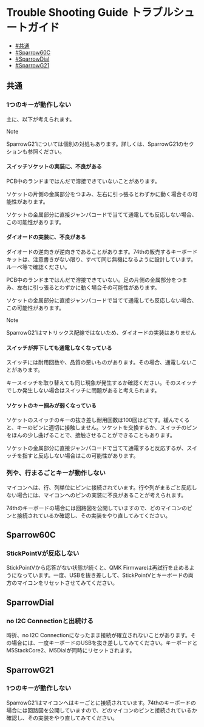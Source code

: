 # Trouble Shooting Guide トラブルシュートガイド

- [#共通](#共通)
- [#Sparrow60C](#Sparrow60C)
- [#SparrowDial](#SparrowDial)
- [#SparrowG21](#SparrowG21)

## 共通

### 1つのキーが動作しない

主に、以下が考えられます。

> [!NOTE]
> SparrowG21については個別の対処もあります。詳しくは、SparrowG21のセクションも参照ください。

#### スイッチソケットの実装に、不良がある

PCB中のランドまではんだで溶接できていないことがあります。

ソケットの片側の金属部分をつまみ、左右に引っ張るとわずかに動く場合その可能性があります。

ソケットの金属部分に直接ジャンパコードで当てて通電しても反応しない場合、この可能性があります。

#### ダイオードの実装に、不良がある

ダイオードの逆向きが逆向きであることがあります。74thの販売するキーボードキットは、注意書きがない限り、すべて同じ無機になるように設計しています。ルーペ等で確認ください。

PCB中のランドまではんだで溶接できていない。足の片側の金属部分をつまみ、左右に引っ張るとわずかに動く場合その可能性があります。

ソケットの金属部分に直接ジャンパコードで当てて通電しても反応しない場合、この可能性があります。

> [!NOTE]
> SparrowG21はマトリックス配線ではないため、ダイオードの実装はありません

#### スイッチが押下しても通電しなくなっている

スイッチには耐用回数や、品質の悪いものがあります。その場合、通電しないことがあります。

キースイッチを取り替えても同じ現象が発生するか確認ください。そのスイッチでしか発生しない場合はスイッチに問題があると考えられます。

#### ソケットのキー掴みが弱くなっている

ソケットのスイッチのキーの抜き差し耐用回数は100回ほどです。緩んでくると、キーのピンに適切に接触しません。ソケットを交換するか、スイッチのピンをほんの少し曲げることで、接触させることができることもあります。

ソケットの金属部分に直接ジャンパコードで当てて通電すると反応するが、スイッチを指すと反応しない場合はこの可能性があります。

### 列や、行まるごとキーが動作しない

マイコンへは、行、列単位にピンに接続されています。行や列がまるごと反応しない場合には、マイコンへのピンの実装に不良があることが考えられます。

74thのキーボードの場合には回路図を公開していますので、どのマイコンのピンと接続されているか確認し、その実装をやり直してみてください。

## Sparrow60C

### StickPointVが反応しない

StickPointVから応答がない状態が続くと、QMK Firmwareは再試行を止めるようになっています。一度、USBを抜き差しして、StickPointVとキーボードの両方のマイコンをリセットさせてみてください。

## SparrowDial

### no I2C Connectionと出続ける

時折、no I2C Connectionになったまま接続が確立されないことがあります。その場合には、一度キーボードのUSBを抜き差ししてみてください。キーボードとM5StackCore2、M5Dialが同時にリセットされます。

## SparrowG21

### 1つのキーが動作しない

SparrowG21はマイコンへはキーごとに接続されています。74thのキーボードの場合には回路図を公開していますので、どのマイコンのピンと接続されているか確認し、その実装をやり直してみてください。
